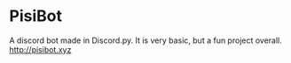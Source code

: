 # PisiBot
A discord bot made in Discord.py. It is very basic, but a fun project overall.
http://pisibot.xyz
